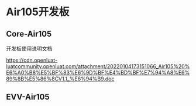 # Air105开发板

## Core-Air105

开发板使用说明文档

https://cdn.openluat-luatcommunity.openluat.com/attachment/20220104173151066_Air105%20%E6%A0%B8%E5%BF%83%E6%9D%BF%E4%BD%BF%E7%94%A8%E6%89%8B%E5%86%8CV1.1_%E6%94%B9.doc

## EVV-Air105

